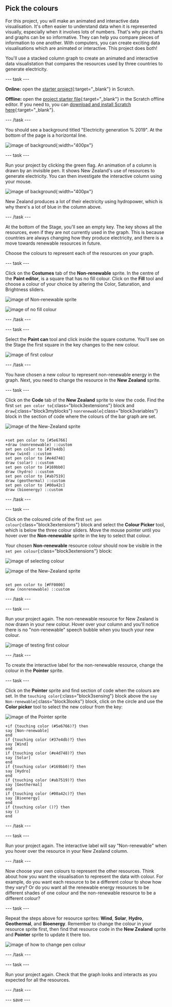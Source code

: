 ## Pick the colours

For this project, you will make an animated and interactive data visualisation. It's often easier to understand data when it is represented visually, especially when it involves lots of numbers. That's why pie charts and graphs can be so informative. They can help you compare pieces of information to one another. With computers, you can create exciting data visualisations which are animated or interactive. This project does both!

You'll use a stacked column graph to create an animated and interactive data visualistation that compares the resources used by three countries to generate electricity.

--- task ---

**Online:** open the [starter project](http://rpf.io/electricity-generation-on){:target="_blank"} in Scratch.

**Offline:** open the [project starter file](http://rpf.io/p/en/electricity-generation-go){:target="_blank"} in the Scratch offline editor. If you need to, you can [download and install Scratch here](https://scratch.mit.edu/download){:target="_blank"}.

--- /task ---

You should see a background titled "Electricity generation % 2019". At the bottom of the page is a horizontal line.

![image of background](images/electricity-starter.png){:width="400px"}

--- task ---

Run your project by clicking the green flag. An animation of a column is drawn by an invisible pen. It shows New Zealand's use of resources to generate electricity. You can then investigate the interactive column using your mouse.

![image of background](images/electricity-starter-green-flag.png){:width="400px"}

New Zealand produces a lot of their electricity using hydropower, which is why there's a lot of blue in the column above.

--- /task ---

At the bottom of the Stage, you'll see an empty key. The key shows all the resources, even if they are not currently used in the graph. This is because countries are always changing how they produce electricity, and there is a move towards renewable resources in future. 

Choose the colours to represent each of the resources on your graph. 

--- task ---

Click on the **Costumes** tab of the **Non-renewable** sprite. In the centre of the **Paint editor**, is a square that has no fill colour. Click on the **Fill** tool and choose a colour of your choice by altering the Color, Saturation, and Brightness sliders.

![image of Non-renewable sprite](images/non-renewable-sprite.png)

![image of no fill colour](images/no-fill-colour.png)

--- /task ---

--- task ---

Select the **Paint can** tool and click inside the square costume. You'll see on the Stage the first square in the key changes to the new colour. 

![image of first colour](images/first-colour.png)

--- /task ---

You have chosen a new colour to represent non-renewable energy in the graph. Next, you need to change the resource in the **New Zealand** sprite.

--- task ---

Click on the **Code** tab of the **New Zealand** sprite to view the code. Find the first `set pen color to`{:class="block3extensions"} block and `draw`{:class="block3myblocks"} `nonrenewable`{:class="block3variables"} block in the section of code where the colours of the bar graph are set. 

![image of the New-Zealand sprite](images/new-zealand-sprite.png)

```blocks3

+set pen color to [#5e6766]
+draw (nonrenewable) ::custom
set pen color to [#37e4db]
draw (wind) ::custom
set pen color to [#e4d748]
draw (solar) ::custom
set pen color to [#169bb0]
draw (hydro) ::custom
set pen color to [#ab7519]
draw (geothermal) ::custom
set pen color to [#00a42c]
draw (bioenergy) ::custom

```

--- /task ---

--- task ---

Click on the coloured cirle of the first `set pen colour`{:class="block3extensions"} block and select the **Colour Picker** tool, which is below the three colour sliders. Move the mouse pointer until you hover over the **Non-renewable** sprite in the key to select that colour.

Your chosen **Non-renewable** resource colour should now be visible in the `set pen colour`{:class="block3extensions"} block:

![image of selecting colour](images/selecting-colour.png)

![image of the New-Zealand sprite](images/new-zealand-sprite.png)

```blocks3

set pen color to [#FF0000]
draw (nonrenewable) ::custom
```

--- /task ---

--- task ---

Run your project again. The non-renewable resource for New Zealand is now drawn in your new colour. Hover over your column and you'll notice there is no "non-renewable" speech bubble when you touch your new colour. 

![image of testing first colour](images/test-first-colour.png)

--- /task ---

To create the interactive label for the non-renewable resource, change the colour in the **Pointer** sprite.

--- task ---

Click on the **Pointer** sprite and find section of code when the colours are set. In the `touching color`{:class="block3sensing"} block above the `say Non-renewable`{:class="block3looks"} block, click on the circle and use the **Color picker** tool to select the new colour from the key:

![image of the Pointer sprite](images/pointer-sprite.png)


```blocks3
+if {touching color (#5e6766)?} then
say [Non-renewable]
end
if {touching color (#37e4db)?} then
say [Wind]
end
if {touching color (#e4d748)?} then
say [Solar]
end
if {touching color (#169bb0)?} then
say [Hydro]
end
if {touching color (#ab7519)?} then
say [Geothermal]
end
if {touching color (#00a42c)?} then
say [Bioenergy]
end
if {touching color ()?} then
say ()
end

```


--- /task ---

--- task ---

Run your project again. The interactive label will say "Non-renewable" when you hover over the resource in your New Zealand column. 

--- /task ---

Now choose your own colours to represent the other resources. Think about how you want the visualisation to represent the data with colour. For example, do you want each resource to be a different colour to show how they vary? Or do you want all the renewable energy resources to be different shades of one colour and the non-renewable resource to be a different colour?

--- task ---

Repeat the steps above for resource sprites: **Wind**, **Solar**, **Hydro**, **Geothermal**, and **Bioenergy**. Remember to change the colour in your resource sprite first, then find that resource code in the **New Zealand** sprite and **Pointer** sprite to update it there too.

![image of how to change pen colour](images/new-colours-chart.png)


--- /task ---

--- task ---

Run your project again. Check that the graph looks and interacts as you expected for all the resources. 

--- /task ---

--- save ---
